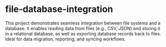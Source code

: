 # file-database-integration
This project demonstrates seamless integration between file systems and a database. It enables reading data from files (e.g., CSV, JSON) and storing it in a relational database, as well as exporting database records back to files. Ideal for data migration, reporting, and syncing workflows.
